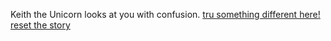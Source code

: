 Keith the Unicorn looks at you with confusion.
[tru something different here!](../hospital_bed/hospital_bed.md)
[reset the story](english/marshmallow.md)
